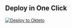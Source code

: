 
## Deploy in One Click

[![Deploy to Okteto](https://okteto.com/develop-okteto.svg)](https://cloud.okteto.com/deploy?repository=https://github.com/joostheroku/botcodigo)
